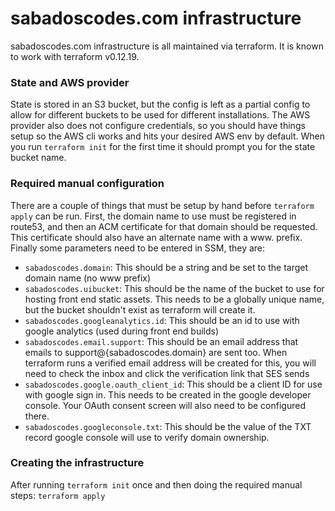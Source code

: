 # sabadoscodes.com infrastructure

sabadoscodes.com infrastructure is all maintained via terraform. It is known to work with terraform v0.12.19.

### State and AWS provider

State is stored in an S3 bucket, but the config is left as a partial config to allow for different buckets to
be used for different installations. The AWS provider also does not configure credentials, so you should have things
setup so the AWS cli works and hits your desired AWS env by default. When you run `terraform init` for the first time
it should prompt you for the state bucket name.

### Required manual configuration

There are a couple of things that must be setup by hand before `terraform apply` can be run. First, the domain name
to use must be registered in route53, and then an ACM certificate for that domain should be requested. This 
certificate should also have an alternate name with a www. prefix. Finally some parameters need to be entered in SSM,
they are:
 * `sabadoscodes.domain`: This should be a string and be set to the target domain name (no www prefix)
 * `sabadoscodes.uibucket`: This should be the name of the bucket to use for hosting front end static assets. This 
needs to be a globally unique name, but the bucket shouldn't exist as terraform will create it.
 * `sabadoscodes.googleanalytics.id`: This should be an id to use with google analytics (used during front end builds)
 * `sabadoscodes.email.support`: This should be an email address that emails to support@{sabadoscodes.domain} are sent
    too. When terraform runs a verified email address will be created for this, you will need to check the inbox and
    click the verification link that SES sends
 * `sabadoscodes.google.oauth_client_id`: This should be a client ID for use with google sign in. This needs to be
    created in the google developer console. Your OAuth consent screen will also need to be configured there.
 * `sabadoscodes.googleconsole.txt`: This should be the value of the TXT record google console will use to verify 
   domain ownership.

### Creating the infrastructure

After running `terraform init` once and then doing the required manual steps: `terraform apply`
